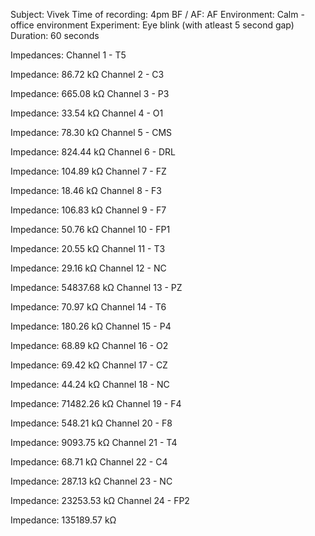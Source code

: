 Subject: Vivek
Time of recording: 4pm
BF / AF: AF
Environment: Calm - office environment
Experiment: Eye blink (with atleast 5 second gap)
Duration: 60 seconds

Impedances:
Channel 1 - T5

Impedance: 86.72 kΩ
Channel 2 - C3

Impedance: 665.08 kΩ
Channel 3 - P3

Impedance: 33.54 kΩ
Channel 4 - O1

Impedance: 78.30 kΩ
Channel 5 - CMS

Impedance: 824.44 kΩ
Channel 6 - DRL

Impedance: 104.89 kΩ
Channel 7 - FZ

Impedance: 18.46 kΩ
Channel 8 - F3

Impedance: 106.83 kΩ
Channel 9 - F7

Impedance: 50.76 kΩ
Channel 10 - FP1

Impedance: 20.55 kΩ
Channel 11 - T3

Impedance: 29.16 kΩ
Channel 12 - NC

Impedance: 54837.68 kΩ
Channel 13 - PZ

Impedance: 70.97 kΩ
Channel 14 - T6

Impedance: 180.26 kΩ
Channel 15 - P4

Impedance: 68.89 kΩ
Channel 16 - O2

Impedance: 69.42 kΩ
Channel 17 - CZ

Impedance: 44.24 kΩ
Channel 18 - NC

Impedance: 71482.26 kΩ
Channel 19 - F4

Impedance: 548.21 kΩ
Channel 20 - F8

Impedance: 9093.75 kΩ
Channel 21 - T4

Impedance: 68.71 kΩ
Channel 22 - C4

Impedance: 287.13 kΩ
Channel 23 - NC

Impedance: 23253.53 kΩ
Channel 24 - FP2

Impedance: 135189.57 kΩ